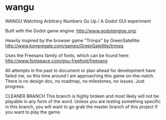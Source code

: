 # wangu
WANGU
Watching Arbitrary Numbers Go Up / A Godot GUI experiment

Built with the Godot game engine:
http://www.godotengine.org/

Heavily inspired by the browser game "Trimps" by GreenSatellite:
http://www.kongregate.com/games/GreenSatellite/trimps

Uses the Freesans family of fonts, which can be found here:
http://www.fontspace.com/gnu-freefont/freesans


All attempts in the past to document or plan ahead for development have failed me, so this time around I am approaching this game on-the-natch.
There is no design doc, no roadmap, no milestones, no issues. Just progress.

CLEANER BRANCH
This branch is highly broken and most likely will not be playable in any form of the word. Unless you are testing something specific in this branch, you will want to go grab the master branch of this project if you want to play the game.
